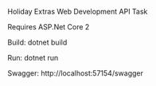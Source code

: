 Holiday Extras Web Development API Task

Requires ASP.Net Core 2

Build: dotnet build

Run: dotnet run

Swagger: http://localhost:57154/swagger